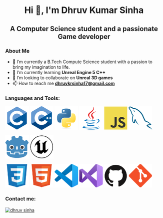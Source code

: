 <h1 align="center">Hi 👋, I'm Dhruv Kumar Sinha</h1>
<h2 align="center">A Computer Science student and a passionate Game developer</h2>
<h3 align="left">About Me</h3>

- 🔭 I’m currently a B.Tech Compute Science student with a passion to bring my imagination to life.
- 🌱 I’m currently learning **Unreal Engine 5 C++**
- 👯 I’m looking to collaborate on **Unreal 3D games**
- 📫 How to reach me **dhruvkrsinha17@gmail.com**

<h3 align="left">Languages and Tools:</h3>
<div display="flex" justify-content="space-evenly" > <img src="https://github.com/devicons/devicon/blob/master/icons/c/c-original.svg" alt="MongoDB" width="75" height="75"/> <img src="https://github.com/devicons/devicon/blob/master/icons/cplusplus/cplusplus-original.svg" alt="Express.js" width="75" height="75"/> <img src="https://github.com/devicons/devicon/blob/master/icons/python/python-original.svg" alt="React.js" width="75" height="75"/> <img src="https://github.com/devicons/devicon/blob/master/icons/java/java-original.svg" alt="Node.js" width="75" height="75"/> <img src="https://github.com/devicons/devicon/blob/master/icons/javascript/javascript-original.svg" alt="HTML5" width="75" height="75"/> <img src="https://github.com/devicons/devicon/blob/master/icons/mysql/mysql-original.svg" alt="CSS3" width="75" height="75"/> 

<img src="https://github.com/devicons/devicon/blob/master/icons/godot/godot-original.svg" alt="Python" width="75" height="75"/> <img src="https://github.com/devicons/devicon/blob/master/icons/unrealengine/unrealengine-original.svg" alt="Java" width="75" height="75"/>

<img src="https://github.com/devicons/devicon/blob/master/icons/css3/css3-original.svg" alt="Git" width="75" height="75"/> <img src="https://github.com/devicons/devicon/blob/master/icons/html5/html5-original.svg" alt="GitHub" width="75" height="75"/> <img src="https://github.com/devicons/devicon/blob/master/icons/vscode/vscode-original.svg" alt="VS Code" width="75" height="75"/> <img src="https://github.com/devicons/devicon/blob/master/icons/visualstudio/visualstudio-original.svg" alt="Canva" width="75" height="75"/> <img src="https://github.com/devicons/devicon/blob/master/icons/github/github-original.svg" alt="C" width="75" height="75"/> <img src="https://github.com/devicons/devicon/blob/master/icons/git/git-original.svg" alt="C++" width="75" height="75"/> </div>

<h3 align="left">Contact me:</h3>
<p align="left">
<a href="https://www.linkedin.com/in/dhruv-sinha-986251241/" target="blank"><img align="center" src="https://raw.githubusercontent.com/rahuldkjain/github-profile-readme-generator/master/src/images/icons/Social/linked-in-alt.svg" alt="dhruv sinha" height="30" width="40" /></a>
</p>
